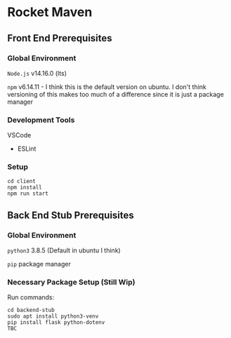 # Rocket Maven

## Front End Prerequisites

### Global Environment

`Node.js`  v14.16.0 (lts)

`npm` v6.14.11 - I think this is the default version on ubuntu. I don't think versioning of this makes too much of a difference since it is just a package manager

### Development Tools

VSCode
- ESLint

### Setup

```
cd client
npm install
npm run start
```

## Back End Stub Prerequisites
### Global Environment
`python3` 3.8.5 (Default in ubuntu I think)

`pip` package manager

### Necessary Package Setup (Still Wip)
Run commands:

```
cd backend-stub
sudo apt install python3-venv
pip install flask python-dotenv
TBC
```

